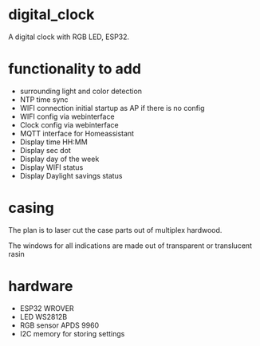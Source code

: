 # digital_clock
A digital clock with RGB LED, ESP32.

# functionality to add
* surrounding light and color detection
* NTP time sync
* WIFI connection initial startup as AP if there is no config
* WIFI config via webinterface
* Clock config via webinterface
* MQTT interface for Homeassistant
* Display time HH:MM
* Display sec dot
* Display day of the week
* Display WIFI status
* Display Daylight savings status

# casing
The plan is to laser cut the case parts out of multiplex hardwood. 

The windows for all indications are made out of transparent or translucent rasin

# hardware
* ESP32 WROVER
* LED WS2812B
* RGB sensor APDS 9960
* I2C memory for storing settings

